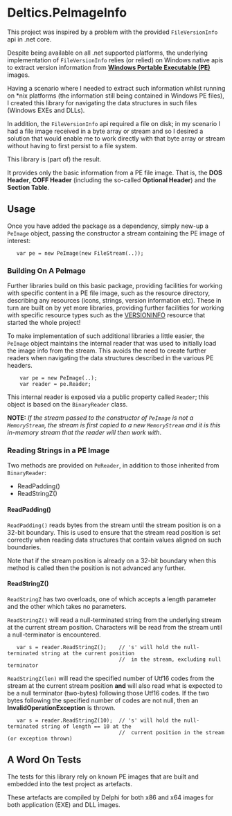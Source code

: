 # Deltics.PeImageInfo

This project was inspired by a problem with the provided `FileVersionInfo` api in .net core.

Despite being available on all .net supported platforms, the underlying implementation of `FileVersionInfo` relies (or relied) on Windows native apis to extract version information from [**Windows Portable Executable (PE)**](https://docs.microsoft.com/en-us/windows/win32/debug/pe-format) images.  

Having a scenario where I needed to extract such information whilst running on *nix platforms (the information still being contained in Windows PE files), I created this library for navigating the data structures in such files (Windows EXEs and DLLs).

In addition, the `FileVersionInfo` api required a file on disk; in my scenario I had a file image received in a byte array or stream and so I desired a solution that would enable me to work directly with that byte array or stream without having to first persist to a file system.

This library is (part of) the result.

It provides only the basic information from a PE file image.  That is, the **DOS Header**, **COFF Header** (including the so-called **Optional Header**) and the **Section Table**.


## Usage

Once you have added the package as a dependency, simply new-up a `PeImage` object, passing the constructor a  stream containing the PE image of interest:

```
   var pe = new PeImage(new FileStream(..));
```


### Building On A PeImage

Further libraries build on this basic package, providing facilities for working with specific content in a PE file image, such as the resource directory, describing any resources (icons, strings, version information etc).  These in turn are built on by yet more libraries, providing further facilities for working with specific resource types such as the [VERSIONINFO](https://docs.microsoft.com/en-us/windows/win32/menurc/versioninfo-resource) resource that started the whole project!

To make implementation of such additional libraries a little easier, the `PeImage` object maintains the internal reader that was used to initially load the image info from the stream.  This avoids the need to create further readers when navigating the data structures described in the various PE headers.

```
    var pe = new PeImage(..);
    var reader = pe.Reader;
```

This internal reader is exposed via a public property called `Reader`; this object is based on the `BinaryReader` class.

**NOTE:** _If the stream passed to the constructor of `PeImage` is not a `MemoryStream`, the stream is first copied to a new `MemoryStream` and it is this in-memory stream that the reader will then work with_.


### Reading Strings in a PE Image

Two methods are provided on `PeReader`, in addition to those inherited from `BinaryReader`:

* ReadPadding()
* ReadStringZ()

#### ReadPadding()

`ReadPadding()` reads bytes from the stream until the stream position is on a 32-bit boundary.  This is used to ensure that the stream read position is set correctly when reading data structures that contain values aligned on such boundaries.

Note that if the stream position is already on a 32-bit boundary when this method is called then the position is not advanced any further.


#### ReadStringZ()

`ReadStringZ` has two overloads, one of which accepts a length parameter and the other which takes no parameters.

`ReadStringZ()` will read a null-terminated string from the underlying stream at the current stream position.  Characters will be read from the stream until a null-terminator is encountered.

```
   var s = reader.ReadStringZ();    // 's' will hold the null-terminated string at the current position
                                    //  in the stream, excluding null terminator
```

`ReadStringZ(len)` will read the specified number of Utf16 codes from the stream at the current stream position **and** will also read what is expected to be a null terminator (two-bytes) following those Utf16 codes.  If the two bytes following the specified number of codes are not null, then an **InvalidOperationException** is thrown.

```
   var s = reader.ReadStringZ(10);  // 's' will hold the null-terminated string of length == 10 at the
                                    //  current position in the stream (or exception thrown)
```


## A Word On Tests

The tests for this library rely on known PE images that are built and embedded into the test project as artefacts.

These artefacts are compiled by Delphi for both x86 and x64 images for both application (EXE) and DLL images.